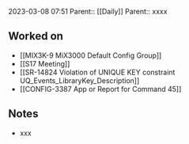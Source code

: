 2023-03-08 07:51
Parent:: [[Daily]] 
Parent:: xxxx





## Worked on

- [[MIX3K-9 MiX3000 Default Config Group]]
- [[S17 Meeting]]
- [[SR-14824 Violation of UNIQUE KEY constraint UQ_Events_LibraryKey_Description]]
- [[CONFIG-3387 App or Report for Command 45]]

## Notes

- xxx





